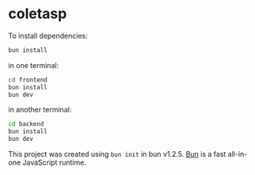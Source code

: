 # coletasp

To install dependencies:

```bash
bun install
```
in one terminal:
```bash
cd frontend
bun install
bun dev
```
in another terminal:
```bash
cd backend
bun install
bun dev
```

This project was created using `bun init` in bun v1.2.5. [Bun](https://bun.sh) is a fast all-in-one JavaScript runtime.
